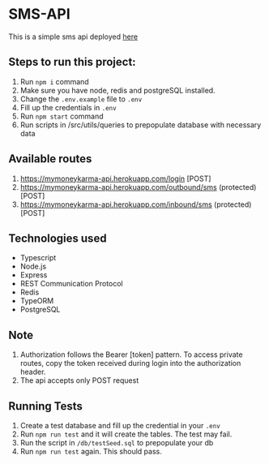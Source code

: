 # SMS-API

This is a simple sms api deployed [here](https://mymoneykarma-api.herokuapp.com/)

## Steps to run this project:

1. Run `npm i` command
2. Make sure you have node, redis and postgreSQL installed.
3. Change the `.env.example` file to `.env`
4. Fill up the credentials in `.env`
5. Run `npm start` command
6. Run scripts in /src/utils/queries to prepopulate database with necessary data

## Available routes

1. https://mymoneykarma-api.herokuapp.com/login [POST]
2. https://mymoneykarma-api.herokuapp.com/outbound/sms (protected) [POST]
3. https://mymoneykarma-api.herokuapp.com/inbound/sms (protected) [POST]

## Technologies used

- Typescript
- Node.js
- Express
- REST Communication Protocol
- Redis
- TypeORM
- PostgreSQL

## Note
1. Authorization follows the Bearer [token] pattern. To access private routes, copy the token received during login into the authorization header.
2. The api accepts only POST request

## Running Tests
1. Create a test database and fill up the credential in your `.env`
2. Run `npm run test` and it will create the tables. The test may fail.
3. Run the script in `/db/testSeed.sql` to prepopulate your db
4. Run `npm run test` again. This should pass.
